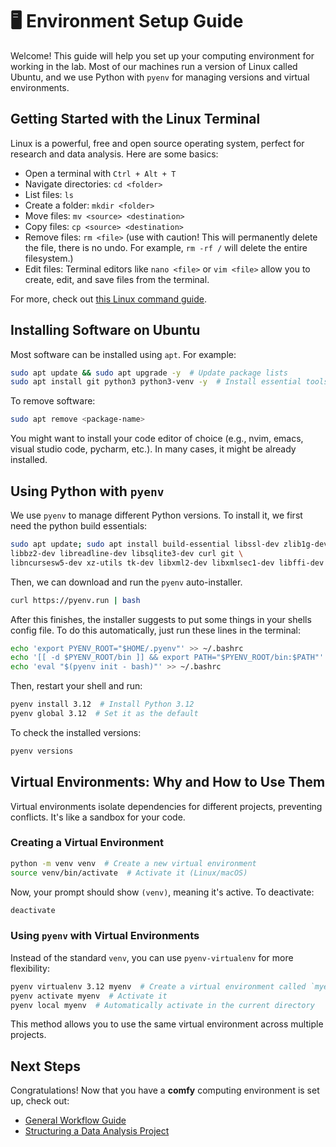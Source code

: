 # 🖥️ Environment Setup Guide

Welcome! This guide will help you set up your computing environment for working
in the lab. Most of our machines run a version of Linux called Ubuntu, and we use Python with `pyenv` for
managing versions and virtual environments.

## Getting Started with the Linux Terminal
Linux is a powerful, free and open source operating system, perfect for research and data analysis. Here are some basics:

- Open a terminal with `Ctrl + Alt + T`
- Navigate directories: `cd <folder>`
- List files: `ls`
- Create a folder: `mkdir <folder>`
- Move files: `mv <source> <destination>`
- Copy files: `cp <source> <destination>`
- Remove files: `rm <file>` (use with caution! This will permanently delete the file, there is no undo. For example, `rm -rf /` will delete the entire filesystem.)
- Edit files: Terminal editors like `nano <file>` or `vim <file>` allow you to create, edit, and save files from the terminal.

For more, check out [this Linux command guide](https://linuxcommand.org/).

## Installing Software on Ubuntu
Most software can be installed using `apt`. For example:

```sh
sudo apt update && sudo apt upgrade -y  # Update package lists
sudo apt install git python3 python3-venv -y  # Install essential tools
```

To remove software:

```sh
sudo apt remove <package-name>
```
You might want to install your code editor of choice (e.g., nvim, emacs,
visual studio code, pycharm, etc.). In many cases, it might be already
installed.

## Using Python with `pyenv`
We use `pyenv` to manage different Python versions. To install it, we first need the python build essentials: 

```sh
sudo apt update; sudo apt install build-essential libssl-dev zlib1g-dev \
libbz2-dev libreadline-dev libsqlite3-dev curl git \
libncursesw5-dev xz-utils tk-dev libxml2-dev libxmlsec1-dev libffi-dev liblzma-dev
```

Then, we can download and run the `pyenv` auto-installer.

```sh
curl https://pyenv.run | bash
```

After this finishes, the installer suggests to put some things in your shells config file. To do this automatically, just run these lines in the terminal: 

```sh
echo 'export PYENV_ROOT="$HOME/.pyenv"' >> ~/.bashrc
echo '[[ -d $PYENV_ROOT/bin ]] && export PATH="$PYENV_ROOT/bin:$PATH"' >> ~/.bashrc
echo 'eval "$(pyenv init - bash)"' >> ~/.bashrc
```

Then, restart your shell and run:

```sh
pyenv install 3.12  # Install Python 3.12
pyenv global 3.12  # Set it as the default
```

To check the installed versions:

```sh
pyenv versions
```

## Virtual Environments: Why and How to Use Them
Virtual environments isolate dependencies for different projects, preventing conflicts. It's like a sandbox for your code.

### Creating a Virtual Environment

```sh
python -m venv venv  # Create a new virtual environment
source venv/bin/activate  # Activate it (Linux/macOS)
```

Now, your prompt should show `(venv)`, meaning it's active. To deactivate:

```sh
deactivate
```

### Using `pyenv` with Virtual Environments
Instead of the standard `venv`, you can use `pyenv-virtualenv` for more flexibility:

```sh
pyenv virtualenv 3.12 myenv  # Create a virtual environment called `myenv`
pyenv activate myenv  # Activate it
pyenv local myenv  # Automatically activate in the current directory
```

This method allows you to use the same virtual environment across multiple projects.

## Next Steps
Congratulations! Now that you have a **comfy** computing environment is set up, check out:

- [General Workflow Guide](/path/to/workflow-guide)
- [Structuring a Data Analysis Project](/path/to/project-structure)

